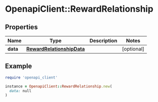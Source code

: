 # OpenapiClient::RewardRelationship

## Properties

| Name | Type | Description | Notes |
| ---- | ---- | ----------- | ----- |
| **data** | [**RewardRelationshipData**](RewardRelationshipData.md) |  | [optional] |

## Example

```ruby
require 'openapi_client'

instance = OpenapiClient::RewardRelationship.new(
  data: null
)
```

